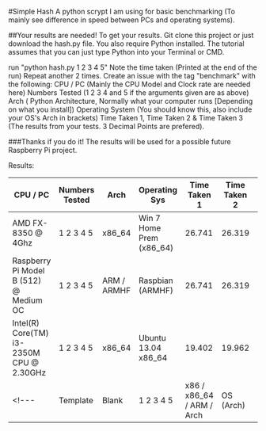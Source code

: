 #Simple Hash
A python scrypt I am using for basic benchmarking (To mainly see difference in speed between PCs and operating systems).

##Your results are needed! 
To get your results.
Git clone this project or just download the hash.py file. You also require Python installed. The tutorial assumes that you can just type Python into your Terminal or CMD.

run "python hash.py 1 2 3 4 5"
Note the time taken (Printed at the end of the run)
Repeat another 2 times.
Create an issue with the tag "benchmark" with the following:
CPU / PC (Mainly the CPU Model and Clock rate are needed here)
Numbers Tested (1 2 3 4 and 5 if the arguments given are as above)
Arch ( Python Architecture, Normally what your computer runs [Depending on what you install])
Operating System (You should know this, also include your OS's Arch in brackets)
Time Taken 1, Time Taken 2 & Time Taken 3 (The results from your tests. 3 Decimal Points are prefered).

###Thanks if you do it! The results will be used for a possible future Raspberry Pi project.


Results:

| CPU / PC | Numbers Tested | Arch | Operating Sys | Time Taken 1 | Time Taken 2 | Time Taken 3 |
| --- | --- | --- | --- | --- | --- | --- |
| AMD FX-8350 @ 4Ghz | 1 2 3 4 5 | x86_64 | Win 7 Home Prem (x86_64) | 26.741 | 26.319 | 26.457 |
| Raspberry Pi Model B (512) @ Medium OC | 1 2 3 4 5 | ARM / ARMHF | Raspbian (ARMHF) | 26.741 | 26.319 | 26.457 |
| Intel(R) Core(TM) i3-2350M CPU @ 2.30GHz | 1 2 3 4 5 | x86_64 | Ubuntu 13.04 x86_64 | 19.402 | 19.962 | 20.45 |
<!--- |Template | Blank | 1 2 3 4 5 | x86 / x86_64 / ARM / Arch | OS (Arch) | 0.000 | 0.000 | 0.000 |--->
